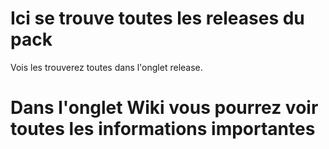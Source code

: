 #  Ici se trouve toutes les releases du pack
Vois les trouverez toutes dans l'onglet release.
# Dans l'onglet Wiki vous pourrez voir toutes les informations importantes
